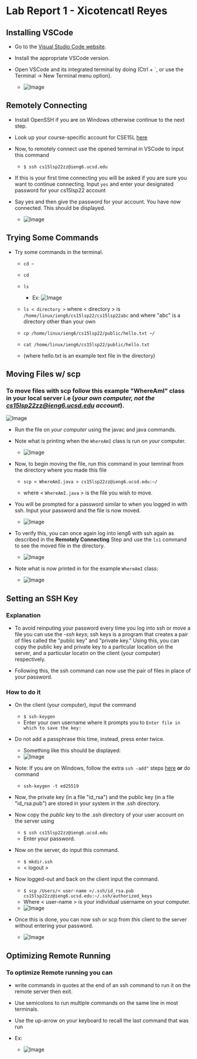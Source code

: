 # Lab Report 1 - Xicotencatl Reyes

## Installing VSCode

* Go to the [Visual Studio Code website](https://code.visualstudio.com/).

 * Install the appropriate VSCode version.

 * Open VSCode and its integrated terminal by doing (Ctrl + `, or use the Terminal -> New Terminal menu option).
   * ![Image](labReport1ss1.png)

## Remotely Connecting

 * Install OpenSSH if you are on Windows otherwise continue to the next step.

* Look up your course-specific account for CSE15L [here](https://sdacs.ucsd.edu/~icc/index.php)

* Now, to remotely connect use the opened terminal in VSCode to input this command 
  * ` $ ssh cs15lsp22zz@ieng6.ucsd.edu `

* If this is your first time connecting you will be asked if you are sure you want to continue connecting. Input `yes` and enter your designated password for your cs15lsp22 account

* Say yes and then give the password for your account. You have now connected. This should be displayed.
  * ![Image](labReport1ss2.png)

## Trying Some Commands

 * Try some commands in the terminal.
   * ` cd ~ `
   * `cd`
   * `ls`
     * Ex: ![Image](labReport1ss3.png)

   * `ls < directory >` where < directory > is `/home/linux/ieng6/cs15lsp22/cs15lsp22abc` and where "abc" is a directory other than your own
   * `cp /home/linux/ieng6/cs15lsp22/public/hello.txt ~/`
   * `cat /home/linux/ieng6/cs15lsp22/public/hello.txt`

   * (where hello.txt is an example text file in the directory)


## Moving Files w/ scp

### To move files with scp follow this example "WhereAmI" class in your **local server** i.e (*your own computer, not the cs15lsp22zz@ieng6.ucsd.edu account*).

![Image](labReport1ss4.png) 

* Run the file on *your computer* using the javac and java commands.

* Note what is printing when the `WhereAmI` class is run on *your* computer.
  * ![Image](labReport1ss5.png)

* Now, to begin moving the file, run this command in your temrinal from the directory where you made this file
  * `scp < WhereAmI.java > cs15lsp22zz@ieng6.ucsd.edu:~/`

  * where < `WhereAmI.java` > is the file you wish to move.

* You will be prompted for a password similar to when you logged in with ssh. Input your password and the file is now moved.
  * ![Image](labReport1ss6.png)

* To verify this, you can once again log into ieng6 with ssh again as described in the **Remotely Connecting** Step and use the `ls1` command to see the moved file in the directory.
  * ![Image](labReport1ss7.png)

* Note what is now printed in for the example `WhereAmI` class:

  * ![Image](labReport1ss8.png)

## Setting an SSH Key

### Explanation
* To avoid reinputing your password every time you log into ssh or move a file you can use the *-ssh keys*; ssh keys is a program that creates a pair of files called the "public key" and "private key." Using this, you can copy the public key and private key to a particular location on the server, and a particular locatin on the client (your computer) respectively. 

* Following this, the ssh command can now use the pair of files in place of  your password.

### How to do it

* On the client (your computer), input the command
  *  `$ ssh-keygen`
  * Enter your own username where it prompts you to `Enter file in which to save the key:`

* Do not add a passphrase this time, instead, press enter twice. 
  * Something like this should be displayed:
  * ![Image](labReport1ss9.png)

* Note: If you are on Windows, follow the extra `ssh -add"` steps [here](https://docs.microsoft.com/en-us/windows-server/administration/openssh/openssh_keymanagement#user-key-generation) **or** do command
  *  `ssh-keygen -t ed25519`

* Now, the private key (in a file "id_rsa") and the public key (in a file "id_rsa.pub") are stored in your system in the .ssh directory. 

* Now copy the *public* key to the .ssh directory of your user account on the server using
  * `$ ssh cs15lsp22zz@ieng6.ucsd.edu`
  * Enter your password.

* Now on the server, do input this command.
  * `$ mkdir.ssh`
  * < logout >

* Now logged-out and back on the client input the command.
  * `$ scp /Users/< user-name >/.ssh/id_rsa.pub cs15lsp22zz@ieng6.ucsd.edu:~/.ssh/authorized_keys`
  * Where < user-name > is your individual username on your computer.
  * ![Image](labReport1ss10.png)

* Once this is done, you can now ssh or scp from *this* client to the server without entering your password. 
  * ![Image](labReport1ss11.png)


## Optimizing Remote Running

### To optimize Remote running you can 
* write commands in quotes at the end of an ssh command to run it on the remote server then exit. 
 
* Use semicolons to run multiple commands on the same line in most terminals. 

* Use the up-arrow on your keyboard to recall the last command that was run

* Ex: 
  *  ![Image](labReport1ss12.png)

